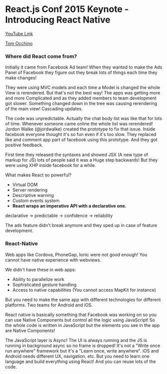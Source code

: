 # React.js Conf 2015 Keynote - Introducing React Native
[YouTube Link](https://www.youtube.com/watch?v=KVZ-P-ZI6W4)

[Tom Occhino](tomocchino)

### Where did React come from?
Initially it came from Facebook Ad team! When they wanted to make the Ads Panel of Facebook they figure out they break lots of things each time they make changes!

They were using MVC models and each time a Model is changed the whole View is rerendered. But that's not the best way! The apps was getting more and more Complicated and as they added members to team development got slower. Something changed down in the tree was causing rerendering of the main view! Cascading updates.

The code was unpredictable. Actually the chat body list was like that for lots of time. Whenever someone came online the whole list was rerendered! Jordon Walke (@jordwalke) created the prototype to fix that issue. Inside facebook everyone thought it's so fun even if it's too slow. They replaced like and comment app part of facebook using this prototype. And they got positive feedback.

First time they released the syntaxes and showed JSX (A new type of markup for JS) lots of people said it was a Huge step backwards! But they were using XHP inside facebook for a while.

What makes React so powerful?
- Virtual DOM
- Server rendering
- Descriptive warning
- Custom events system
- **React wraps an imperative API with a declarative one.**

declarative -> predictable -> confidence -> reliability

The ads feature didn't break anymore and they sped up in case of feature development.

### React-Native
Web apps like Cordova, PhoneGap, Ionic were not good enough! You cannot have native experience with webviews. 

We didn't have these in web apps:
- Ability to parallelize work
- Sophisticated gesture handling
- Access to native capabilities (You cannot access MapKit for instance)

But you need to make the same app with different technologies for different platforms. Two teams for Android and iOS.

React native is basically something that Facebook was working on so you can use Native Components but control all the logic using JavaScript! So the whole code is written in JavaScript but the elements you see in the app are Native Components!

The JavaScript layer is Async! The UI is always running and the JS is running in background async so no frame is dropped! It's not a "Write once run anywhere" framework but it's a "Learn once, write anywhere". iOS and Android needs different UX, navigation, etc. But you need to learn one language and build everything using React! And you can reuse lots of the code.

